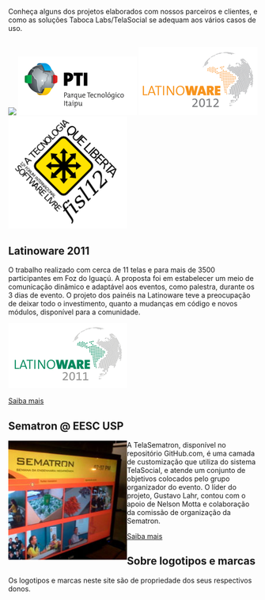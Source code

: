 Conheça alguns dos projetos elaborados com nossos parceiros e clientes, e como as soluções Taboca Labs/TelaSocial se adequam aos vários casos de uso. 

## 
 
<img src='http://www.ifsc.usp.br/images/stories/logomarcas/timbre_ifsc_500x109.jpg' width='240' style='width:240px' /> 

<img style='width:240px'  src='images/logo-pti-240.png' /> 

<img style='width:240px'  src='images/logo-latinoware-240.png'  /> 

<img style='width:240px'  src='images/logo-fisl12-240.png' /> 

## Latinoware 2011

O trabalho realizado com cerca de 11 telas e para mais de 3500 participantes em Foz do Iguaçú. A proposta foi em estabelecer um meio de comunicação dinâmico e adaptável aos eventos, como palestra, durante os 3 dias de evento. O projeto dos painéis na Latinoware teve a preocupação de deixar todo o investimento, quanto a mudanças em código e novos módulos, disponível para a comunidade.

<img style='width:240px'  src='images/logo-latinoware-2011-240.png' /> 

<a style='clear:both' href='http://blog.telasocial.com/telasocial-latinoware-2011'>Saiba mais</a>

## Sematron @ EESC USP 

<img style='width:240px;float:left' src='images/sematron.jpg'  />

A TelaSematron, disponível no repositório GitHub.com, é uma camada de customização que utiliza do sistema TelaSocial, e atende um conjunto de objetivos colocados pelo grupo organizador do evento. O líder do projeto, Gustavo Lahr, contou com o apoio de Nelson Motta e colaboração da comissão de organização da Sematron. 

<a style='clear:both' href='http://blog.telasocial.com/telasocial-hosted-na-sematron-viii-em-sao-car'>Saiba mais</a>

## Sobre logotipos e marcas 

Os logotipos e marcas neste site são de propriedade dos seus respectivos donos. 
